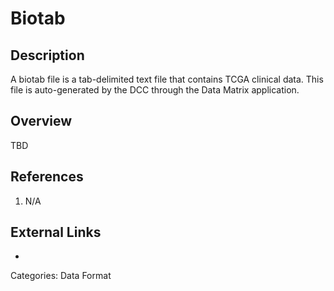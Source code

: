 # Biotab #
## Description ##
A biotab file is a tab-delimited text file that contains TCGA clinical data. This file is auto-generated by the DCC through the Data Matrix application.

## Overview ##
TBD
## References ##
1. N/A
## External Links ##
* 

Categories: Data Format
